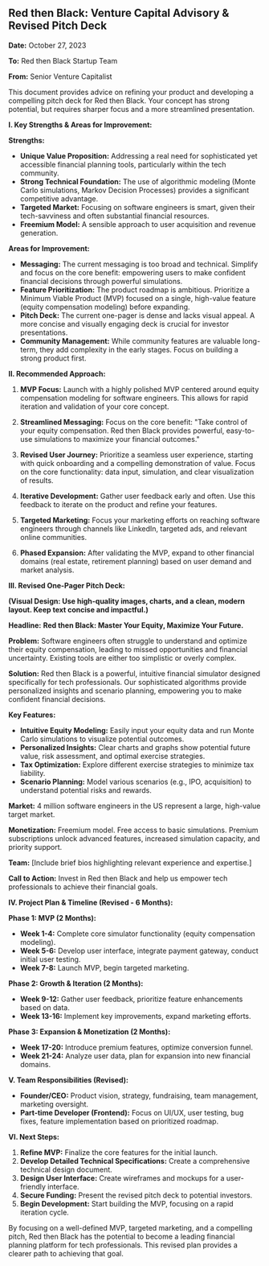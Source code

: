 ## Red then Black: Venture Capital Advisory & Revised Pitch Deck

**Date:** October 27, 2023

**To:** Red then Black Startup Team

**From:** Senior Venture Capitalist


This document provides advice on refining your product and developing a compelling pitch deck for Red then Black. Your concept has strong potential, but requires sharper focus and a more streamlined presentation.

**I. Key Strengths & Areas for Improvement:**

**Strengths:**

* **Unique Value Proposition:**  Addressing a real need for sophisticated yet accessible financial planning tools, particularly within the tech community.
* **Strong Technical Foundation:**  The use of algorithmic modeling (Monte Carlo simulations, Markov Decision Processes) provides a significant competitive advantage.
* **Targeted Market:** Focusing on software engineers is smart, given their tech-savviness and often substantial financial resources.
* **Freemium Model:**  A sensible approach to user acquisition and revenue generation.

**Areas for Improvement:**

* **Messaging:** The current messaging is too broad and technical.  Simplify and focus on the core benefit: empowering users to make confident financial decisions through powerful simulations.
* **Feature Prioritization:**  The product roadmap is ambitious.  Prioritize a Minimum Viable Product (MVP) focused on a single, high-value feature (equity compensation modeling) before expanding.
* **Pitch Deck:** The current one-pager is dense and lacks visual appeal.  A more concise and visually engaging deck is crucial for investor presentations.
* **Community Management:**  While community features are valuable long-term, they add complexity in the early stages.  Focus on building a strong product first.


**II. Recommended Approach:**

1. **MVP Focus:**  Launch with a highly polished MVP centered around equity compensation modeling for software engineers.  This allows for rapid iteration and validation of your core concept.

2. **Streamlined Messaging:**  Focus on the core benefit:  "Take control of your equity compensation.  Red then Black provides powerful, easy-to-use simulations to maximize your financial outcomes."

3. **Revised User Journey:**  Prioritize a seamless user experience, starting with quick onboarding and a compelling demonstration of value.  Focus on the core functionality: data input, simulation, and clear visualization of results.

4. **Iterative Development:**  Gather user feedback early and often.  Use this feedback to iterate on the product and refine your features.

5. **Targeted Marketing:**  Focus your marketing efforts on reaching software engineers through channels like LinkedIn, targeted ads, and relevant online communities.

6. **Phased Expansion:**  After validating the MVP, expand to other financial domains (real estate, retirement planning) based on user demand and market analysis.


**III. Revised One-Pager Pitch Deck:**

**(Visual Design:  Use high-quality images, charts, and a clean, modern layout.  Keep text concise and impactful.)**

**Headline:**  **Red then Black:  Master Your Equity, Maximize Your Future.**

**Problem:**  Software engineers often struggle to understand and optimize their equity compensation, leading to missed opportunities and financial uncertainty.  Existing tools are either too simplistic or overly complex.

**Solution:**  Red then Black is a powerful, intuitive financial simulator designed specifically for tech professionals.  Our sophisticated algorithms provide personalized insights and scenario planning, empowering you to make confident financial decisions.

**Key Features:**

* **Intuitive Equity Modeling:**  Easily input your equity data and run Monte Carlo simulations to visualize potential outcomes.
* **Personalized Insights:**  Clear charts and graphs show potential future value, risk assessment, and optimal exercise strategies.
* **Tax Optimization:**  Explore different exercise strategies to minimize tax liability.
* **Scenario Planning:**  Model various scenarios (e.g., IPO, acquisition) to understand potential risks and rewards.

**Market:**  4 million software engineers in the US represent a large, high-value target market.

**Monetization:**  Freemium model.  Free access to basic simulations.  Premium subscriptions unlock advanced features, increased simulation capacity, and priority support.

**Team:**  [Include brief bios highlighting relevant experience and expertise.]

**Call to Action:**  Invest in Red then Black and help us empower tech professionals to achieve their financial goals.


**IV.  Project Plan & Timeline (Revised - 6 Months):**

**Phase 1: MVP (2 Months):**

* **Week 1-4:**  Complete core simulator functionality (equity compensation modeling).
* **Week 5-6:**  Develop user interface, integrate payment gateway, conduct initial user testing.
* **Week 7-8:**  Launch MVP, begin targeted marketing.

**Phase 2: Growth & Iteration (2 Months):**

* **Week 9-12:**  Gather user feedback, prioritize feature enhancements based on data.
* **Week 13-16:**  Implement key improvements, expand marketing efforts.

**Phase 3: Expansion & Monetization (2 Months):**

* **Week 17-20:**  Introduce premium features, optimize conversion funnel.
* **Week 21-24:**  Analyze user data, plan for expansion into new financial domains.


**V.  Team Responsibilities (Revised):**

* **Founder/CEO:**  Product vision, strategy, fundraising, team management, marketing oversight.
* **Part-time Developer (Frontend):**  Focus on UI/UX, user testing, bug fixes, feature implementation based on prioritized roadmap.


**VI.  Next Steps:**

1. **Refine MVP:**  Finalize the core features for the initial launch.
2. **Develop Detailed Technical Specifications:**  Create a comprehensive technical design document.
3. **Design User Interface:**  Create wireframes and mockups for a user-friendly interface.
4. **Secure Funding:**  Present the revised pitch deck to potential investors.
5. **Begin Development:**  Start building the MVP, focusing on a rapid iteration cycle.


By focusing on a well-defined MVP, targeted marketing, and a compelling pitch, Red then Black has the potential to become a leading financial planning platform for tech professionals.  This revised plan provides a clearer path to achieving that goal.
